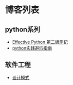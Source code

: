 # 博客列表
## python系列
- [Effective Python 第二版笔记](https://github.com/hangxuu/blog/blob/master/notes/Effective_Python_Notes.md)
- [python实践避坑指南](https://github.com/hangxuu/blog/blob/master/notes/python%E5%AE%9E%E8%B7%B5%E9%81%BF%E5%9D%91%E6%8C%87%E5%8D%97.md)
## 软件工程
- [设计模式](https://github.com/hangxuu/Notes-and-Blog/blob/master/notes/python%E4%B8%AD%E7%9A%84%E8%AE%BE%E8%AE%A1%E6%A8%A1%E5%BC%8F.md)